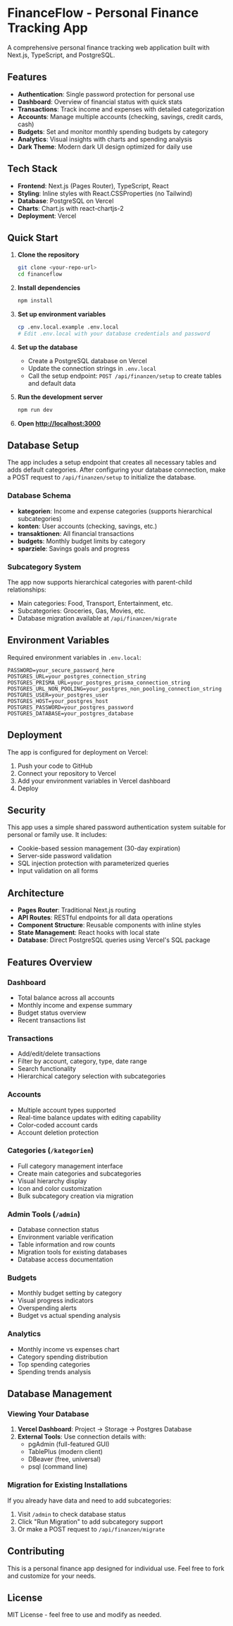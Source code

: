 # FinanceFlow - Personal Finance Tracking App

A comprehensive personal finance tracking web application built with Next.js, TypeScript, and PostgreSQL.

## Features

- **Authentication**: Single password protection for personal use
- **Dashboard**: Overview of financial status with quick stats
- **Transactions**: Track income and expenses with detailed categorization
- **Accounts**: Manage multiple accounts (checking, savings, credit cards, cash)
- **Budgets**: Set and monitor monthly spending budgets by category
- **Analytics**: Visual insights with charts and spending analysis
- **Dark Theme**: Modern dark UI design optimized for daily use

## Tech Stack

- **Frontend**: Next.js (Pages Router), TypeScript, React
- **Styling**: Inline styles with React.CSSProperties (no Tailwind)
- **Database**: PostgreSQL on Vercel
- **Charts**: Chart.js with react-chartjs-2
- **Deployment**: Vercel

## Quick Start

1. **Clone the repository**
   ```bash
   git clone <your-repo-url>
   cd financeflow
   ```

2. **Install dependencies**
   ```bash
   npm install
   ```

3. **Set up environment variables**
   ```bash
   cp .env.local.example .env.local
   # Edit .env.local with your database credentials and password
   ```

4. **Set up the database**
   - Create a PostgreSQL database on Vercel
   - Update the connection strings in `.env.local`
   - Call the setup endpoint: `POST /api/finanzen/setup` to create tables and default data

5. **Run the development server**
   ```bash
   npm run dev
   ```

6. **Open [http://localhost:3000](http://localhost:3000)**

## Database Setup

The app includes a setup endpoint that creates all necessary tables and adds default categories. After configuring your database connection, make a POST request to `/api/finanzen/setup` to initialize the database.

### Database Schema

- **kategorien**: Income and expense categories (supports hierarchical subcategories)
- **konten**: User accounts (checking, savings, etc.)
- **transaktionen**: All financial transactions
- **budgets**: Monthly budget limits by category
- **sparziele**: Savings goals and progress

### Subcategory System

The app now supports hierarchical categories with parent-child relationships:
- Main categories: Food, Transport, Entertainment, etc.
- Subcategories: Groceries, Gas, Movies, etc.
- Database migration available at `/api/finanzen/migrate`

## Environment Variables

Required environment variables in `.env.local`:

```
PASSWORD=your_secure_password_here
POSTGRES_URL=your_postgres_connection_string
POSTGRES_PRISMA_URL=your_postgres_prisma_connection_string
POSTGRES_URL_NON_POOLING=your_postgres_non_pooling_connection_string
POSTGRES_USER=your_postgres_user
POSTGRES_HOST=your_postgres_host
POSTGRES_PASSWORD=your_postgres_password
POSTGRES_DATABASE=your_postgres_database
```

## Deployment

The app is configured for deployment on Vercel:

1. Push your code to GitHub
2. Connect your repository to Vercel
3. Add your environment variables in Vercel dashboard
4. Deploy

## Security

This app uses a simple shared password authentication system suitable for personal or family use. It includes:

- Cookie-based session management (30-day expiration)
- Server-side password validation
- SQL injection protection with parameterized queries
- Input validation on all forms

## Architecture

- **Pages Router**: Traditional Next.js routing
- **API Routes**: RESTful endpoints for all data operations
- **Component Structure**: Reusable components with inline styles
- **State Management**: React hooks with local state
- **Database**: Direct PostgreSQL queries using Vercel's SQL package

## Features Overview

### Dashboard
- Total balance across all accounts
- Monthly income and expense summary
- Budget status overview
- Recent transactions list

### Transactions
- Add/edit/delete transactions
- Filter by account, category, type, date range
- Search functionality
- Hierarchical category selection with subcategories

### Accounts
- Multiple account types supported
- Real-time balance updates with editing capability
- Color-coded account cards
- Account deletion protection

### Categories (`/kategorien`)
- Full category management interface
- Create main categories and subcategories
- Visual hierarchy display
- Icon and color customization
- Bulk subcategory creation via migration

### Admin Tools (`/admin`)
- Database connection status
- Environment variable verification
- Table information and row counts
- Migration tools for existing databases
- Database access documentation

### Budgets
- Monthly budget setting by category
- Visual progress indicators
- Overspending alerts
- Budget vs actual spending analysis

### Analytics
- Monthly income vs expenses chart
- Category spending distribution
- Top spending categories
- Spending trends analysis

## Database Management

### Viewing Your Database
1. **Vercel Dashboard**: Project → Storage → Postgres Database
2. **External Tools**: Use connection details with:
   - pgAdmin (full-featured GUI)
   - TablePlus (modern client)
   - DBeaver (free, universal)
   - psql (command line)

### Migration for Existing Installations
If you already have data and need to add subcategories:
1. Visit `/admin` to check database status
2. Click "Run Migration" to add subcategory support
3. Or make a POST request to `/api/finanzen/migrate`

## Contributing

This is a personal finance app designed for individual use. Feel free to fork and customize for your needs.

## License

MIT License - feel free to use and modify as needed.